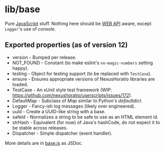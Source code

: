 # lib/base

Pure [JavaScript](https://developer.mozilla.org/en-US/docs/Web/JavaScript) stuff.  Nothing here should be [WEB API](https://developer.mozilla.org/en-US/docs/Web/API) aware, except `Logger`'s use of *console*.

## Exported properties (as of version 12)
* version - Bumped per release.
* NOT_FOUND - Constant (to make eslint's `no-magic-numbers` setting happy).
* testing - Object for testing support (to be replaced with `TestCase`).
* ensure - Ensures appropriate versions of NexusHoratio libraries are loaded.
* TestCase - An xUnit style test framework (WIP: https://github.com/nexushoratio/userscripts/issues/172).
* DefaultMap - Subclass of *Map* similar to Python's *defaultdict*.
* Logger - Fancy-ish log messages (likely over engineered).
* uuId - Create a UUID-like string with a base.
* safeId - Normalizes a string to be safe to use as an HTML element id.
* strHash - Equivalent (for now) of Java's hashCode, do not expect it to be stable across releases.
* Dispatcher - Simple dispatcher (event handler).

More details are in [base.js](base.js) as JSDoc.
